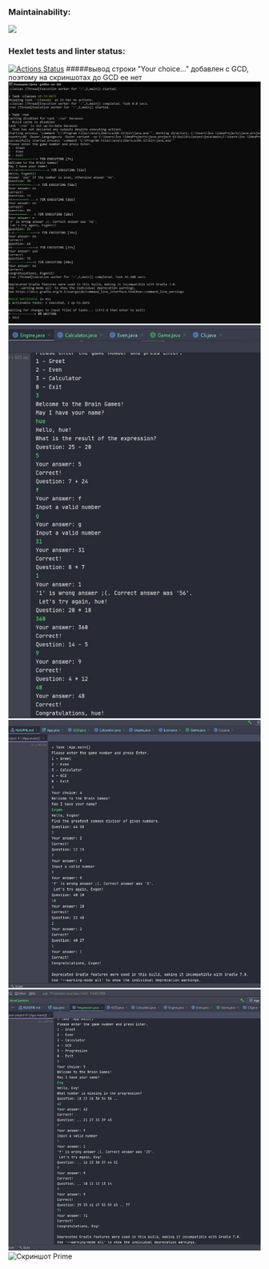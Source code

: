 ### Maintainability:
<a href="https://codeclimate.com/github/Evgenii-Smetanin/java-project-61/maintainability"><img src="https://api.codeclimate.com/v1/badges/11860e1f6a28b08c6728/maintainability" /></a>
### Hexlet tests and linter status:
[![Actions Status](https://github.com/Evgenii-Smetanin/java-project-61/actions/workflows/hexlet-check.yml/badge.svg)](https://github.com/Evgenii-Smetanin/java-project-61/actions)
#####вывод строки "Your choice..." добавлен c GCD, поэтому на скриншотах до GCD ее нет
![Cкриншот Even](src/main/resources/Screenshot.jpg)
![Cкриншот Calculator](src/main/resources/Screenshot_2.jpg)
![Cкриншот GCD](src/main/resources/Screenshot_3.jpg)
![Cкриншот Progression](src/main/resources/Screenshot_4.jpg)
![Cкриншот Prime](src/main/resources/Scre****enshot_5.jpg)